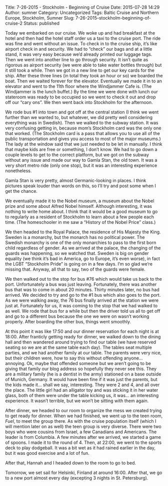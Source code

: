 Title: 7-26-2015 - Stockholm - Beginning of Cruise
Date: 2015-07-28 14:29
Author: sumner
Category: Uncategorized
Tags: Baltic Cruise and Northern Europe, Stockholm, Sumner
Slug: 7-26-2015-stockholm-beginning-of-cruise-2
Status: published

Today we embarked on our cruise. We woke up and had breakfast at the
hotel and then had the hotel staff order us a taxi to the cruise port.
The ride was fine and went without an issue. To check in to the cruise
ship, it’s like airport check in and security. We had to “check” our
bags and at a little stand, it was very easy because we’d already
printed our luggage tags. Then we went into another line to go through
security. It isn’t quite as rigorous as airport security (we were able
to take water bottles through) but it still took a while. Then we got in
a new line to get our key cards for the ship. After these three lines
(in total they took an hour or so) we boarded the boat. Then we waited
forever for the elevator. Eventually we made it in to an elevator and
went to the 11th floor where the Windjammer Cafe is. (The Windjammer is
the lunch buffet.) By the time we were done with lunch our stateroom was
ready to be occupied so we went to check it out and drop off our “cary
ons”. We then went back into Stockholm for the afternoon.

We rode bus \#1 into town and got off at the central station (I think we
went further than we wanted to, but whatever, we did pretty well
considering everything was in Swedish). Then we walked to the subway
station. It was very confusing getting in, because mom’s Stockholm card
was the only one that worked. (The Stockholm card is a pass that allows
you to use all of the public transportation and gives you access to most
of the major museums.) The lady at the window said that we just needed
to be let in manually. I think that maybe kids are free or something, I
don’t know. We had to go down a couple levels to get to the correct
platform, but we got on the subway without any issue and made our way to
Gamla Stan, the old town. It was a very short metro ride (only one
stop), but it was an interesting experience nonetheless.

Gamla Stan is very pretty, almost Germanic-looking in places. I think
pictures speak louder than words on this, so I’ll try and post some when
I get the chance.

We eventually made it to the Nobel museum, a museum about the Nobel
prize and some about Alfred Nobel himself. Although interesting, it was
nothing to write home about. I think that it would be a good museum to
go to regularly as a resident of Stockholm to learn about a few people
each time. (The homeschooler in me saw a “History of the Nobel Price”
class.)

We then headed to the Royal Palace, the residence of His Majesty the
King. Sweden is a monarchy, but the monarch has no political power. The
Swedish monarchy is one of the only monarchies to pass to the first born
child regardless of gender. As we arrived at the palace, the changing of
the guards was happening, so we watched that. Sweden is big on gender
equality (we think it’s bad in America, go to Europe, it’s even worse),
in fact the LGBT “Stockholm Pride” is going on in a few days. I’m so
glad we’re missing that. Anyway, all that to say, two of the guards were
female.

We then walked out to the stop for bus \#76 which would take us back to
the port. Unfortunately a bus was just leaving. Fortunately, there was
another bus that was to come in about 20 minutes. Thirty minutes later,
no bus had arrived. We decided to try and go to the \#1 bus which also
goes to the port. As we were walking away, the 76 bus finally arrived at
the station we were just at. Fortunately for us, it was coming to the
stop that we had walked to as well. We rode that bus for a while but
then the driver told us all to get off and go to a different bus because
the one we were on wasn’t working properly. After boarding the other
bus, things went smoothly.

At this point it was like 17:50 and our dinner reservation for each
night is at 18:00. After franticly getting ready for dinner, we walked
down to the dining hall and then wandered around trying to find our
table (we have reserved seating so we are at the same table each day).
The tables seat multiple parties, and we had another family at our
table. The parents were very nice, but their children were, how to say
this without offending anyone… annoying. Ok, maybe that offended someone
but we aren’t going to be giving that family our blog address so
hopefully they never see this. They are a military family (he is a
dentist in the army) stationed on a base outside of Munich, Germany. It
would have been fine if it was just the parents, but the kids made it…
shall we say, interesting. They were 2 and 4, and all over the place.
The little girl had an alligator toy and was sticking it in her water
glass, both of them were under the table kicking us, it was… an
interesting experience. It wasn’t terrible, but we won’t be sitting with
them again.

After dinner, we headed to our room to organize the mess we created
trying to get ready for dinner. When we had finished, we went up to the
teen room, *Fuel*, to meet the group there. As with the cruise
population itself (which I will mention later on as well) the teen group
is very diverse. There were two boys who were cousins from Israel, a few
Canadians and Americans. The leader is from Columbia. A few minutes
after we arrived, we started a game of spoons. I made it to the round of
4. Then, at 22:00, we went to the sports deck to play dodgeball. It was
a bit wet as it had rained earlier in the day, but it was good exercise
and a lot of fun.

After that, Hannah and I headed down to the room to go to bed.

Tomorrow, we set sail for Helsinki, Finland at around 16:00. After that,
we go to a new port almost every day (excepting 3 nights in St.
Petersburg).
